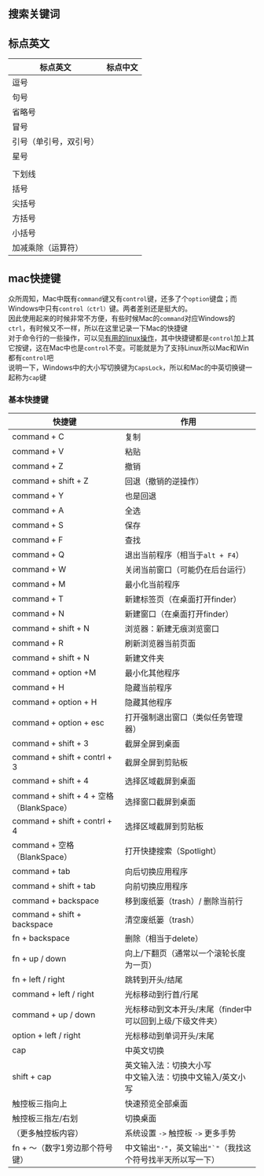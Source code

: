 ## 搜索关键词


## 标点英文

| 标点英文               | 标点中文 |
| ---------------------- | -------- |
| 逗号                   |          |
| 句号                   |          |
| 省略号                 |          |
| 冒号                   |          |
| 引号（单引号，双引号） |          |
| 星号                   |          |
|                        |          |
| 下划线                 |          |
| 括号                   |          |
| 尖括号                 |          |
| 方括号                 |          |
| 小括号                 |          |
| 加减乘除（运算符）     |          |

## mac快捷键

众所周知，Mac中既有`command`键又有`control`键，还多了个`option`键盘；而Windows中只有`control（ctrl）`键。两者差别还是挺大的。  
因此使用起来的时候非常不方便，有些时候Mac的`command`对应Windows的`ctrl`，有时候又不一样，所以在这里记录一下Mac的快捷键  
对于命令行的一些操作，可以见[有用的linux操作](https://blackdn.github.io/2020/03/29/Linux-Command-2020/#命令行辅助操作快捷键)，其中快捷键都是`control`加上其它按键，这在Mac中也是`control`不变。可能就是为了支持Linux所以Mac和Win都有`control`吧    
说明一下，Windows中的大小写切换键为`CapsLock`，所以和Mac的中英切换键一起称为`cap`键


### 基本快捷键

| 快捷键                                   | 作用                                                         |
| ---------------------------------------- | ------------------------------------------------------------ |
| command + C                              | 复制                                                         |
| command + V                              | 粘贴                                                         |
| command + Z                              | 撤销                                                         |
| command + shift + Z                      | 回退（撤销的逆操作）                                         |
| command + Y                              | 也是回退                                                     |
| command + A                              | 全选                                                         |
| command + S                              | 保存                                                         |
| command + F                              | 查找                                                         |
| command + Q                              | 退出当前程序（相当于`alt + F4`）                             |
| command + W                              | 关闭当前窗口（可能仍在后台运行）                             |
| command + M                              | 最小化当前程序                                               |
| command + T                              | 新建标签页（在桌面打开finder）                               |
| command + N                              | 新建窗口（在桌面打开finder）                                 |
| command + shift + N                      | 浏览器：新建无痕浏览窗口                                     |
| command + R                              | 刷新浏览器当前页面                                           |
| command + shift + N                      | 新建文件夹                                                   |
| command + option +M                      | 最小化其他程序                                               |
| command + H                              | 隐藏当前程序                                                 |
| command + option + H                     | 隐藏其他程序                                                 |
| command + option + esc                   | 打开强制退出窗口（类似任务管理器）                           |
| command + shift + 3                      | 截屏全屏到桌面                                               |
| command + shift + contrl + 3             | 截屏全屏到剪贴板                                             |
| command + shift + 4                      | 选择区域截屏到桌面                                           |
| command + shift + 4 + 空格（BlankSpace） | 选择窗口截屏到桌面                                           |
| command + shift + contrl + 4             | 选择区域截屏到剪贴板                                         |
| command + 空格（BlankSpace）             | 打开快捷搜索（Spotlight）                                    |
| command + tab                            | 向后切换应用程序                                             |
| command + shift + tab                    | 向前切换应用程序                                             |
| command + backspace                      | 移到废纸篓（trash）/ 删除当前行                              |
| command + shift + backspace              | 清空废纸篓（trash）                                          |
| fn + backspace                           | 删除（相当于delete）                                         |
| fn + up / down                           | 向上/下翻页（通常以一个滚轮长度为一页）                      |
| fn + left / right                        | 跳转到开头/结尾                                              |
| command + left / right                   | 光标移动到行首/行尾                                          |
| command + up / down                      | 光标移动到文本开头/末尾（finder中可以回到上级/下级文件夹）   |
| option + left / right                    | 光标移动到单词开头/末尾                                      |
| cap                                      | 中英文切换                                                   |
| shift + cap                              | 英文输入法：切换大小写<br />中文输入法：切换中文输入/英文小写 |
| 触控板三指向上                           | 快速预览全部桌面                                             |
| 触控板三指左/右划                        | 切换桌面                                                     |
| （更多触控板内容）                       | 系统设置 `->` 触控板 `->` 更多手势                           |
| fn + ～（数字1旁边那个符号键）           | 中文输出`"·"`，英文输出`` "`" ``（我找这个符号找半天所以写一下） |
